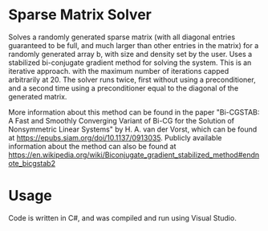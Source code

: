 # Sparse Matrix Solver
Solves a randomly generated sparse matrix (with all diagonal entries guaranteed to be full, and much larger than other entries in the matrix) for a randomly generated array b, with size and density set by the user. 
Uses a stabilized bi-conjugate gradient method for solving the system. This is an iterative approach. with the maximum number of iterations capped arbitrarily at 20. The solver runs twice, first without using a preconditioner, and a second time using a preconditioner equal to the diagonal of the generated matrix.

More information about this method can be found in the paper "Bi-CGSTAB: A Fast and Smoothly Converging Variant of Bi-CG for the Solution of Nonsymmetric Linear Systems" by H. A. van der Vorst, which can be found at https://epubs.siam.org/doi/10.1137/0913035. Publicly available information about the method can also be found at https://en.wikipedia.org/wiki/Biconjugate_gradient_stabilized_method#endnote_bicgstab2

# Usage
Code is written in C#, and was compiled and run using Visual Studio.

